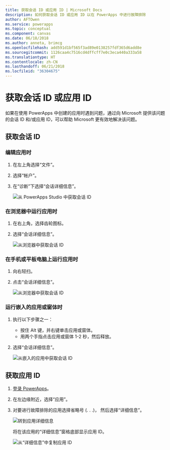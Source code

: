 ```yaml
---
title: 获取会话 ID 或应用 ID | Microsoft Docs
description: 如何获取会话 ID 或应用 ID 以在 PowerApps 中进行故障排除
author: AFTOwen
ms.service: powerapps
ms.topic: conceptual
ms.component: canvas
ms.date: 06/18/2018
ms.author: anneta, brimcg
ms.openlocfilehash: add591d1bf565f3ad89e0138257fdf365d6add8e
ms.sourcegitcommit: 1126caa4c7516cd4dffcff7e0c3eca440a333a58
ms.translationtype: HT
ms.contentlocale: zh-CN
ms.lasthandoff: 06/21/2018
ms.locfileid: "36304675"
---
```

# <a name="get-a-session-id-or-an-app-id"></a>获取会话 ID 或应用 ID
如果在使用 PowerApps 中创建的应用时遇到问题，通过向 Microsoft 提供该问题的会话 ID 和/或应用 ID，可以帮助 Microsoft 更有效地解决该问题。

## <a name="get-the-session-id"></a>获取会话 ID

### <a name="when-editing-an-app"></a>编辑应用时
1. 在左上角选择“文件”。

1. 选择“帐户”。

1. 在“诊断”下选择“会话详细信息”。

    ![从 PowerApps Studio 中获取会话 ID](media/get-sessionid/studio.png)

### <a name="when-running-an-app-in-a-browser"></a>在浏览器中运行应用时
1. 在右上角，选择齿轮图标。

1. 选择“会话详细信息”。

    ![从浏览器中获取会话 ID](media/get-sessionid/browser.png)

### <a name="when-running-an-app-on-a-phone-or-a-tablet"></a>在手机或平板电脑上运行应用时
1. 向右轻扫。

1. 点击“会话详细信息”。

    ![从浏览器中获取会话 ID](media/get-sessionid/mobile.png)

### <a name="when-running-an-embedded-app-or-form"></a>运行嵌入的应用或窗体时
1. 执行以下步骤之一：

    - 按住 Alt 键，并右键单击应用或窗体。
    - 用两个手指点击应用或窗体 1-2 秒，然后释放。

1. 选择“会话详细信息”。

    ![从嵌入的应用中获取会话 ID](media/get-sessionid/embedded.png)

## <a name="get-an-app-id"></a>获取应用 ID
1. [登录 PowerApps](https://powerapps.microsoft.com)。

1. 在左边缘附近，选择“应用”。

1. 对要进行故障排除的应用选择省略号 (. . .)， 然后选择“详细信息”。

    ![转到应用详细信息](./media/get-sessionid/details.png)

    将在该应用的“详细信息”窗格底部显示应用 ID。

    ![从“详细信息”中复制应用 ID](./media/get-sessionid/app-id.png)
